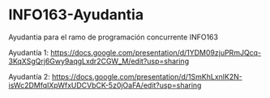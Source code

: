 # INFO163-Ayudantia

Ayudantia para el ramo de programación concurrente INFO163

Ayudantía 1: https://docs.google.com/presentation/d/1YDM09zjuPRmJQcq-3KqXSgQrj6Gwy9aqgLxdr2CGW_M/edit?usp=sharing

Ayudantía 2: https://docs.google.com/presentation/d/1SmKhLxnlK2N-isWc2DMfqIXpWfxUDCVbCK-5z0jOaFA/edit?usp=sharing
